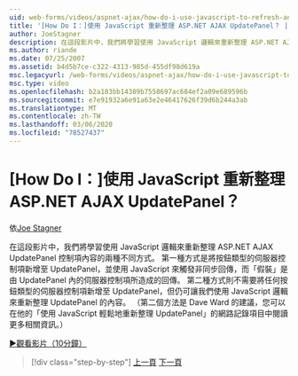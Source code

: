 ```yaml
---
uid: web-forms/videos/aspnet-ajax/how-do-i-use-javascript-to-refresh-an-aspnet-ajax-updatepanel
title: '[How Do I：]使用 JavaScript 重新整理 ASP.NET AJAX UpdatePanel？ | Microsoft Docs'
author: JoeStagner
description: 在這段影片中，我們將學習使用 JavaScript 邏輯來重新整理 ASP.NET AJAX UpdatePanel 控制項內容的兩種不同方式。 第一種方式是新增 。
ms.author: riande
ms.date: 07/25/2007
ms.assetid: b4d5b7ce-c322-4313-985d-455df98d619a
msc.legacyurl: /web-forms/videos/aspnet-ajax/how-do-i-use-javascript-to-refresh-an-aspnet-ajax-updatepanel
msc.type: video
ms.openlocfilehash: b2a183bb14389b7558697ac684ef2a09e689596b
ms.sourcegitcommit: e7e91932a6e91a63e2e46417626f39d6b244a3ab
ms.translationtype: MT
ms.contentlocale: zh-TW
ms.lasthandoff: 03/06/2020
ms.locfileid: "78527437"
---
```

# <a name="how-do-i-use-javascript-to-refresh-an-aspnet-ajax-updatepanel"></a>[How Do I：]使用 JavaScript 重新整理 ASP.NET AJAX UpdatePanel？

依[Joe Stagner](https://github.com/JoeStagner)

在這段影片中，我們將學習使用 JavaScript 邏輯來重新整理 ASP.NET AJAX UpdatePanel 控制項內容的兩種不同方式。 第一種方式是將按鈕類型的伺服器控制項新增至 UpdatePanel，並使用 JavaScript 來觸發非同步回傳，而「假裝」是由 UpdatePanel 內的伺服器控制項所造成的回傳。 第二種方式則不需要將任何按鈕類型的伺服器控制項新增至 UpdatePanel，但仍可讓我們使用 JavaScript 邏輯來重新整理 UpdatePanel 的內容。 （第二個方法是 Dave Ward 的建議，您可以在他的「使用 JavaScript 輕鬆地重新整理 UpdatePanel」的網路記錄項目中閱讀更多相關資訊。）

[&#9654;觀看影片（10分鐘）](https://channel9.msdn.com/Blogs/ASP-NET-Site-Videos/how-do-i-use-javascript-to-refresh-an-aspnet-ajax-updatepanel)

> [!div class="step-by-step"]
> [上一頁](how-do-i-build-a-custom-aspnet-ajax-server-control.md)
> [下一頁](how-do-i-determine-whether-an-asynchronous-postback-has-occurred.md)
